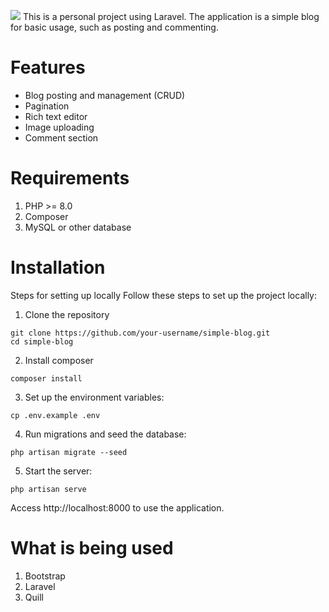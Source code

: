 <img src="https://i.imgur.com/oVkGd4l.png"></img>
This is a personal project using Laravel. The application is a simple blog for basic usage, such as posting and commenting.
# Features
- Blog posting and management (CRUD)
- Pagination
- Rich text editor
- Image uploading
- Comment section
# Requirements
1. PHP >= 8.0
2. Composer
3. MySQL or other database
# Installation
Steps for setting up locally
Follow these steps to set up the project locally:

1. Clone the repository
```
git clone https://github.com/your-username/simple-blog.git
cd simple-blog
```
2. Install composer
```
composer install
```
3. Set up the environment variables:
```
cp .env.example .env
```
4. Run migrations and seed the database:
```
php artisan migrate --seed
```
5. Start the server:
```
php artisan serve
```
Access http://localhost:8000 to use the application.
# What is being used
1. Bootstrap
2. Laravel
3. Quill
